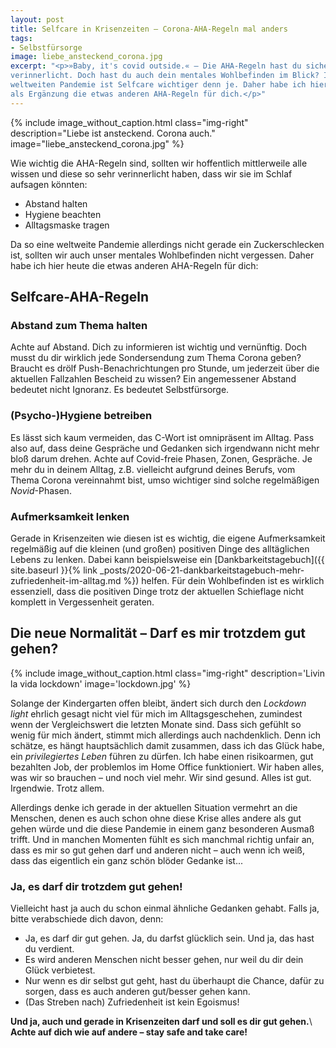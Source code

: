 ```yaml
---
layout: post
title: Selfcare in Krisenzeiten – Corona-AHA-Regeln mal anders
tags:
- Selbstfürsorge
image: liebe_ansteckend_corona.jpg
excerpt: "<p>»Baby, it's covid outside.« – Die AHA-Regeln hast du sicherlich
verinnerlicht. Doch hast du auch dein mentales Wohlbefinden im Blick? In einer
weltweiten Pandemie ist Selfcare wichtiger denn je. Daher habe ich hier heute
als Ergänzung die etwas anderen AHA-Regeln für dich.</p>"
---
```


{% include image_without_caption.html
  class="img-right"
  description="Liebe ist ansteckend. Corona auch."
  image="liebe_ansteckend_corona.jpg"
%}

Wie wichtig die AHA-Regeln sind, sollten wir hoffentlich mittlerweile alle
wissen und diese so sehr verinnerlicht haben, dass wir sie im Schlaf aufsagen
könnten:

* Abstand halten
* Hygiene beachten
* Alltagsmaske tragen

Da so eine weltweite Pandemie allerdings nicht gerade ein Zuckerschlecken ist,
sollten wir auch unser mentales Wohlbefinden nicht vergessen. Daher habe ich
hier heute die etwas anderen AHA-Regeln für dich:

## Selfcare-AHA-Regeln

### Abstand zum Thema halten

Achte auf Abstand. Dich zu informieren ist wichtig und vernünftig. Doch musst du
dir wirklich jede Sondersendung zum Thema Corona geben? Braucht es drölf
Push-Benachrichtungen pro Stunde, um jederzeit über die aktuellen Fallzahlen
Bescheid zu wissen? Ein angemessener Abstand bedeutet nicht Ignoranz. Es
bedeutet Selbstfürsorge.

### (Psycho-)Hygiene betreiben

Es lässt sich kaum vermeiden, das C-Wort ist omnipräsent im Alltag. Pass also
auf, dass deine Gespräche und Gedanken sich irgendwann nicht mehr bloß darum
drehen. Achte auf Covid-freie Phasen, Zonen, Gespräche. Je mehr du in deinem
Alltag, z.B. vielleicht aufgrund deines Berufs, vom Thema Corona vereinnahmt
bist, umso wichtiger sind solche regelmäßigen *Novid*-Phasen.

### Aufmerksamkeit lenken

Gerade in Krisenzeiten wie diesen ist es wichtig, die eigene Aufmerksamkeit
regelmäßig auf die kleinen (und großen) positiven Dinge des alltäglichen Lebens
zu lenken. Dabei kann beispielsweise ein
[Dankbarkeitstagebuch]({{ site.baseurl }}{% link _posts/2020-06-21-dankbarkeitstagebuch-mehr-zufriedenheit-im-alltag.md %}) helfen. Für dein Wohlbefinden ist es wirklich
essenziell, dass die positiven Dinge trotz der aktuellen Schieflage nicht
komplett in Vergessenheit geraten.

## Die neue Normalität – Darf es mir trotzdem gut gehen?

{% include image_without_caption.html
  class="img-right"
  description='Livin la vida lockdown'
  image='lockdown.jpg'
%}

Solange der Kindergarten offen bleibt, ändert sich durch den *Lockdown light*
ehrlich gesagt nicht viel für mich im Alltagsgeschehen, zumindest wenn der
Vergleichswert die letzten Monate sind. Dass sich gefühlt so wenig für mich
ändert, stimmt mich allerdings auch nachdenklich. Denn ich schätze, es hängt
hauptsächlich damit zusammen, dass ich das Glück habe, ein *privilegiertes
Leben* führen zu dürfen. Ich habe einen risikoarmen, gut bezahlten Job, der
problemlos im Home Office funktioniert. Wir haben alles, was wir so brauchen –
und noch viel mehr. Wir sind gesund. Alles ist gut. Irgendwie. Trotz allem.

Allerdings denke ich gerade in der aktuellen Situation vermehrt an die Menschen,
denen es auch schon ohne diese Krise alles andere als gut gehen würde und die
diese Pandemie in einem ganz besonderen Ausmaß trifft. Und in manchen Momenten
fühlt es sich manchmal richtig unfair an, dass es mir so gut gehen darf und
anderen nicht – auch wenn ich weiß, dass das eigentlich ein ganz schön blöder
Gedanke ist...

### Ja, es darf dir trotzdem gut gehen!

Vielleicht hast ja auch du schon einmal ähnliche Gedanken gehabt. Falls ja,
bitte verabschiede dich davon, denn:

* Ja, es darf dir gut gehen. Ja, du darfst glücklich sein. Und ja, das hast du verdient.
* Es wird anderen Menschen nicht besser gehen, nur weil du dir dein Glück verbietest.
* Nur wenn es dir selbst gut geht, hast du überhaupt die Chance, dafür zu sorgen, dass es auch anderen gut/besser gehen kann.
* (Das Streben nach) Zufriedenheit ist kein Egoismus!

**Und ja, auch und gerade in Krisenzeiten darf und soll es dir gut gehen.**\\
**Achte auf dich wie auf andere – stay safe and take care!**
